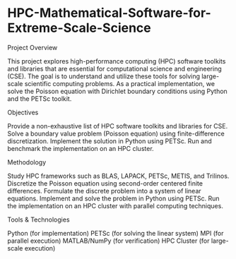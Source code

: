 # HPC-Mathematical-Software-for-Extreme-Scale-Science
Project Overview

This project explores high-performance computing (HPC) software toolkits and libraries that are essential for computational science and engineering (CSE). 
The goal is to understand and utilize these tools for solving large-scale scientific computing problems. 
As a practical implementation, we solve the Poisson equation with Dirichlet boundary conditions using Python and the PETSc toolkit.


Objectives

Provide a non-exhaustive list of HPC software toolkits and libraries for CSE.
Solve a boundary value problem (Poisson equation) using finite-difference discretization.
Implement the solution in Python using PETSc.
Run and benchmark the implementation on an HPC cluster.


Methodology

Study HPC frameworks such as BLAS, LAPACK, PETSc, METIS, and Trilinos.
Discretize the Poisson equation using second-order centered finite differences.
Formulate the discrete problem into a system of linear equations.
Implement and solve the problem in Python using PETSc.
Run the implementation on an HPC cluster with parallel computing techniques.

Tools & Technologies

Python (for implementation)
PETSc (for solving the linear system)
MPI (for parallel execution)
MATLAB/NumPy (for verification)
HPC Cluster (for large-scale execution)
